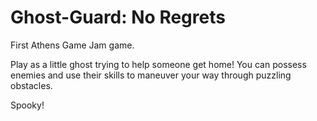 # Ghost-Guard: No Regrets
First Athens Game Jam game.

Play as a little ghost trying to help someone get home! You can possess enemies and use their skills to maneuver your way through puzzling obstacles.



Spooky!
